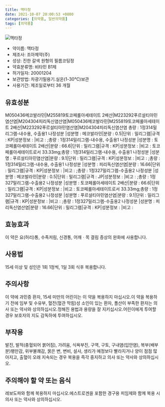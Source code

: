 ```yaml
---
title: 맥타정
date: 2021-10-07 20:00:53 +0800
categories: [의약품, 일반의약품]
tags: [의약품]
---
```

![맥타정](https://nedrug.mfds.go.kr/pbp/cmn/itemImageDownload/147427753862000099)

- 약이름: 맥타정
- 제조사: 조아제약(주)
- 성상: 진한 갈색 원형의 필름코팅정
- 약효분류명: 비타민 B1제
- 허가일자: 20001204
- 보관방법: 차광기밀용기.실온(1-30℃)보관
- 사용기간: 제조일로부터 36 개월
## 유효성분
M050436메코발라민|M255819토코페롤아세테이트 2배산|M223292푸르설티아민염산염|M204304피리독신염산염|M050436메코발라민|M255819토코페롤아세테이트 2배산|M223292푸르설티아민염산염|M204304피리독신염산염
총량 : 1정314밀리그램-내수용, 수출용1 나정성분 |성분명 : 메코발라민|분량 : 0.5|단위 : 밀리그램|규격 : KP|성분정보 : |비고 : ;총량 : 1정314밀리그램-내수용, 수출용1 나정성분 |성분명 : 토코페롤아세테이트 2배산|분량 : 66.6|단위 : 밀리그램|규격 : KP|성분정보 : |비고 : 토코페롤아세테이트로서 33.33mg;총량 : 1정314밀리그램-내수용, 수출용1 나정성분 |성분명 : 푸르설티아민염산염|분량 : 9.1|단위 : 밀리그램|규격 : KP|성분정보 : |비고 : ;총량 : 1정314밀리그램-내수용, 수출용1 나정성분 |성분명 : 피리독신염산염|분량 : 16.66|단위 : 밀리그램|규격 : KP|성분정보 : |비고 : ;총량 : 1정327밀리그램-수출용2 나정성분 |성분명 : 메코발라민|분량 : 0.5|단위 : 밀리그램|규격 : JP|성분정보 : |비고 : ;총량 : 1정327밀리그램-수출용2 나정성분 |성분명 : 토코페롤아세테이트 2배산|분량 : 66.6|단위 : 밀리그램|규격 : KP|성분정보 : |비고 : 토코페롤아세테이트로서 33.33mg;총량 : 1정327밀리그램-수출용2 나정성분 |성분명 : 푸르설티아민염산염|분량 : 9.1|단위 : 밀리그램|규격 : KP|성분정보 : |비고 : ;총량 : 1정327밀리그램-수출용2 나정성분 |성분명 : 피리독신염산염|분량 : 16.66|단위 : 밀리그램|규격 : KP|성분정보 : |비고 :
## 효능효과
이 약은 요(허리)통, 수족저림, 신경통, 어깨ㆍ목 결림 증상의 완화에 사용합니다.
## 사용법
15세 이상 및 성인은 1회 1정씩, 1일 3회 식후 복용합니다.
## 주의사항
이 약에 과민증 환자, 15세 미만의 어린이는 이 약을 복용하지 마십시오.이 약을 복용하기 전에 임부 및 수유부, 혈전(혈관 막힘)성 소인이 있는 환자, 폴산이 부족한 환자는 의사 또는 약사와 상의하십시오.정해진 용법과 용량을 잘 지키십시오.어린이에게 투여할 경우 보호자의 지도 감독하에 투여하십시오.
## 부작용
발진, 발적(충혈되어 붉어짐), 가려움, 식욕부진, 구역, 구토, 구내염(입안염), 복부(배부분)팽만감, 위부불쾌감, 묽은 변, 변비, 설사, 생리가 예정보다 빨라지거나 양이 점점 많아지고, 출혈이 오래 지속되는 경우 복용을 즉각 중지하고 의사 또는 약사와 상의하십시오.
## 주의해야 할 약 또는 음식
레보도파와 함께 복용하지 마십시오.에스트로겐을 포함한 경구용 피임제와 함께 복용 시 의사 또는 약사와 상의하십시오.
